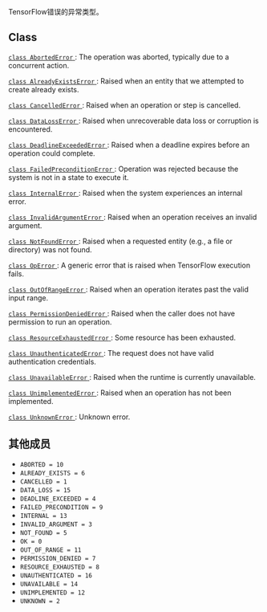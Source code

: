 TensorFlow错误的异常类型。

## Class 
[ `class AbortedError` ](https://tensorflow.google.cn/api_docs/python/tf/errors/AbortedError): The operation was aborted, typically due to a concurrent action.

[ `class AlreadyExistsError` ](https://tensorflow.google.cn/api_docs/python/tf/errors/AlreadyExistsError): Raised when an entity that we attempted to create already exists.

[ `class CancelledError` ](https://tensorflow.google.cn/api_docs/python/tf/errors/CancelledError): Raised when an operation or step is cancelled.

[ `class DataLossError` ](https://tensorflow.google.cn/api_docs/python/tf/errors/DataLossError): Raised when unrecoverable data loss or corruption is encountered.

[ `class DeadlineExceededError` ](https://tensorflow.google.cn/api_docs/python/tf/errors/DeadlineExceededError): Raised when a deadline expires before an operation could complete.

[ `class FailedPreconditionError` ](https://tensorflow.google.cn/api_docs/python/tf/errors/FailedPreconditionError): Operation was rejected because the system is not in a state to execute it.

[ `class InternalError` ](https://tensorflow.google.cn/api_docs/python/tf/errors/InternalError): Raised when the system experiences an internal error.

[ `class InvalidArgumentError` ](https://tensorflow.google.cn/api_docs/python/tf/errors/InvalidArgumentError): Raised when an operation receives an invalid argument.

[ `class NotFoundError` ](https://tensorflow.google.cn/api_docs/python/tf/errors/NotFoundError): Raised when a requested entity (e.g., a file or directory) was not found.

[ `class OpError` ](https://tensorflow.google.cn/api_docs/python/tf/errors/OpError): A generic error that is raised when TensorFlow execution fails.

[ `class OutOfRangeError` ](https://tensorflow.google.cn/api_docs/python/tf/errors/OutOfRangeError): Raised when an operation iterates past the valid input range.

[ `class PermissionDeniedError` ](https://tensorflow.google.cn/api_docs/python/tf/errors/PermissionDeniedError): Raised when the caller does not have permission to run an operation.

[ `class ResourceExhaustedError` ](https://tensorflow.google.cn/api_docs/python/tf/errors/ResourceExhaustedError): Some resource has been exhausted.

[ `class UnauthenticatedError` ](https://tensorflow.google.cn/api_docs/python/tf/errors/UnauthenticatedError): The request does not have valid authentication credentials.

[ `class UnavailableError` ](https://tensorflow.google.cn/api_docs/python/tf/errors/UnavailableError): Raised when the runtime is currently unavailable.

[ `class UnimplementedError` ](https://tensorflow.google.cn/api_docs/python/tf/errors/UnimplementedError): Raised when an operation has not been implemented.

[ `class UnknownError` ](https://tensorflow.google.cn/api_docs/python/tf/errors/UnknownError): Unknown error.

## 其他成员
-  `ABORTED = 10`  
-  `ALREADY_EXISTS = 6`  
-  `CANCELLED = 1`  
-  `DATA_LOSS = 15`  
-  `DEADLINE_EXCEEDED = 4`  
-  `FAILED_PRECONDITION = 9`  
-  `INTERNAL = 13`  
-  `INVALID_ARGUMENT = 3`  
-  `NOT_FOUND = 5`  
-  `OK = 0`  
-  `OUT_OF_RANGE = 11`  
-  `PERMISSION_DENIED = 7`  
-  `RESOURCE_EXHAUSTED = 8`  
-  `UNAUTHENTICATED = 16`  
-  `UNAVAILABLE = 14`  
-  `UNIMPLEMENTED = 12`  
-  `UNKNOWN = 2`  
